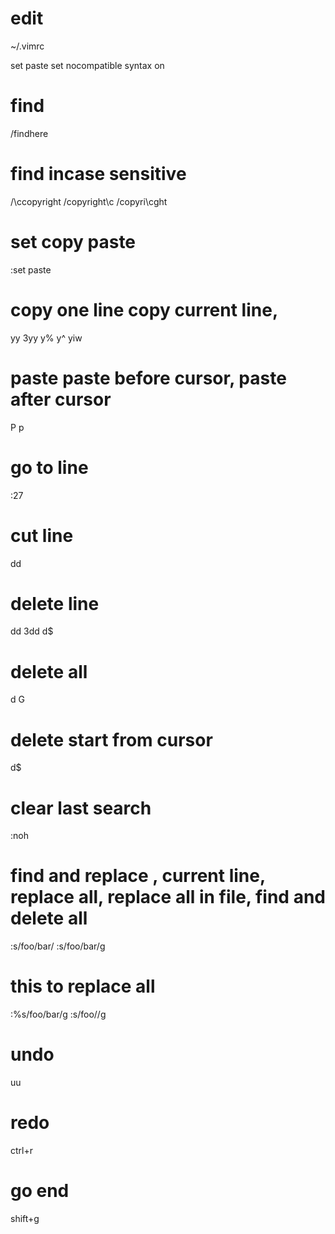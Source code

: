 # edit
~/.vimrc

set paste
set nocompatible
syntax on

#  find
/findhere

# find incase sensitive
/\ccopyright 
/copyright\c 
/copyri\cght

# set copy paste
:set paste
# copy one line copy current line, 
yy
3yy
y%
y^
yiw

# paste paste before cursor, paste after cursor
P
p

# go to line 
:27

# cut line
dd


# delete line
dd
3dd
d$

# delete all
d G

# delete start from cursor
d$

# clear last search
:noh

# find and replace , current line, replace all, replace all in file, find and delete all
:s/foo/bar/
:s/foo/bar/g

# this to replace all
:%s/foo/bar/g
:s/foo//g

# undo 
uu

# redo
ctrl+r

# go end
shift+g

